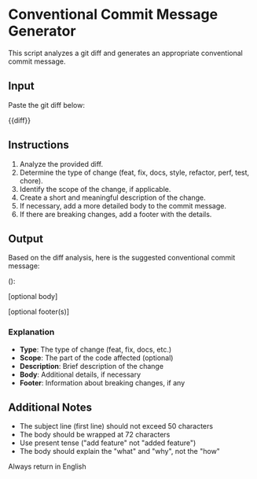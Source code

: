 # Conventional Commit Message Generator

This script analyzes a git diff and generates an appropriate conventional commit message.

## Input

Paste the git diff below:

{{diff}}

## Instructions

1. Analyze the provided diff.
2. Determine the type of change (feat, fix, docs, style, refactor, perf, test, chore).
3. Identify the scope of the change, if applicable.
4. Create a short and meaningful description of the change.
5. If necessary, add a more detailed body to the commit message.
6. If there are breaking changes, add a footer with the details.

## Output

Based on the diff analysis, here is the suggested conventional commit message:

<type>(<scope>): <description>

[optional body]

[optional footer(s)]


### Explanation

- **Type**: The type of change (feat, fix, docs, etc.)
- **Scope**: The part of the code affected (optional)
- **Description**: Brief description of the change
- **Body**: Additional details, if necessary
- **Footer**: Information about breaking changes, if any

## Additional Notes

- The subject line (first line) should not exceed 50 characters
- The body should be wrapped at 72 characters
- Use present tense ("add feature" not "added feature")
- The body should explain the "what" and "why", not the "how"

Always return in English